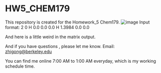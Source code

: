 # HW5_CHEM179
This repository is created for the Homework_5 Chem179. 
![image](https://github.com/DrZhiGong/HW5_CHEM179/assets/127671090/fc1be462-5e66-4cd7-9088-455363dec03e)
Input format:
2 0
H 0.0 0.0 0.0
H 1.3984 0.0 0.0

And here is a little weird in the matrix output.

And if you have questions , please let me know. Email: zhigong@berkeley.edu

You can find me online 7:00 AM to 1:00 AM everyday, which is my working schedule time.
